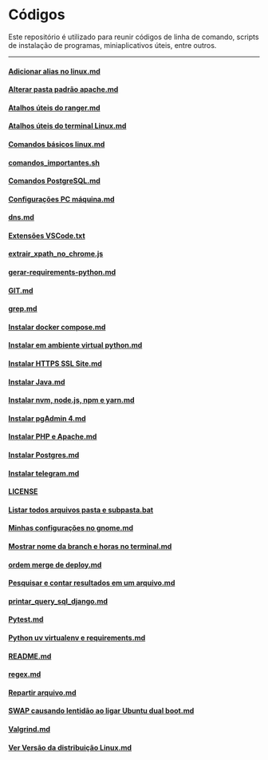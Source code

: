 # Códigos

Este repositório é utilizado para reunir códigos de linha de comando, scripts de instalação de programas, miniaplicativos úteis, entre outros.

---

#### [Adicionar alias no linux.md](./Adicionar%20alias%20no%20linux.md)
#### [Alterar pasta padrão apache.md](./Alterar%20pasta%20padrão%20apache.md)
#### [Atalhos úteis do ranger.md](./Atalhos%20úteis%20do%20ranger.md)
#### [Atalhos úteis do terminal Linux.md](./Atalhos%20úteis%20do%20terminal%20Linux.md)
#### [Comandos básicos linux.md](./Comandos%20básicos%20linux.md)
#### [comandos_importantes.sh](./comandos_importantes.sh)
#### [Comandos PostgreSQL.md](./Comandos%20PostgreSQL.md)
#### [Configurações PC máquina.md](./Configurações%20PC%20máquina.md)
#### [dns.md](./dns.md)
#### [Extensões VSCode.txt](Extensões%20VSCode.txt)
#### [extrair_xpath_no_chrome.js](extrair_xpath_no_chrome.js)
#### [gerar-requirements-python.md](gerar-requirements-python.md)
#### [GIT.md](GIT.md)
#### [grep.md](grep.md)
#### [Instalar docker compose.md](Instalar%20docker%20compose.md)
#### [Instalar em ambiente virtual python.md](Instalar%20em%20ambiente%20virtual%20python.md)
#### [Instalar HTTPS SSL Site.md](Instalar%20HTTPS%20SSL%20Site.md)
#### [Instalar Java.md](Instalar%20Java.md)
#### [Instalar nvm, node.js, npm e yarn.md](Instalar%20nvm,%20node.js,%20npm%20e%20yarn.md)
#### [Instalar pgAdmin 4.md](Instalar%20pgAdmin%204.md)
#### [Instalar PHP e Apache.md](Instalar%20PHP%20e%20Apache.md)
#### [Instalar Postgres.md](Instalar%20Postgres.md)
#### [Instalar telegram.md](Instalar%20telegram.md)
#### [LICENSE](LICENSE)
#### [Listar todos arquivos pasta e subpasta.bat](Listar%20todos%20arquivos%20pasta%20e%20subpasta.bat)
#### [Minhas configurações no gnome.md](Minhas%20configurações%20no%20gnome.md)
#### [Mostrar nome da branch e horas no terminal.md](Mostrar%20nome%20da%20branch%20e%20horas%20no%20terminal.md)
#### [ordem merge de deploy.md](ordem%20merge%20de%20deploy.md)
#### [Pesquisar e contar resultados em um arquivo.md](Pesquisar%20e%20contar%20resultados%20em%20um%20arquivo.md)
#### [printar_query_sql_django.md](printar_query_sql_django.md)
#### [Pytest.md](Pytest.md)
#### [Python uv virtualenv e requirements.md](Python%20uv%20virtualenv%20e%20requirements.md)
#### [README.md](README.md)
#### [regex.md](regex.md)
#### [Repartir arquivo.md](Repartir%20arquivo.md)
#### [SWAP causando lentidão ao ligar Ubuntu dual boot.md](SWAP%20causando%20lentidão%20ao%20ligar%20Ubuntu%20dual%20boot.md)
#### [Valgrind.md](Valgrind.md)
#### [Ver Versão da distribuição Linux.md](Ver%20Versão%20da%20distribuição%20Linux.md)

